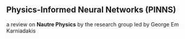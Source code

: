 ## Physics-Informed Neural Networks (PINNS)

a review on **Nautre Physics** by the research group led by George Em Karniadakis 



